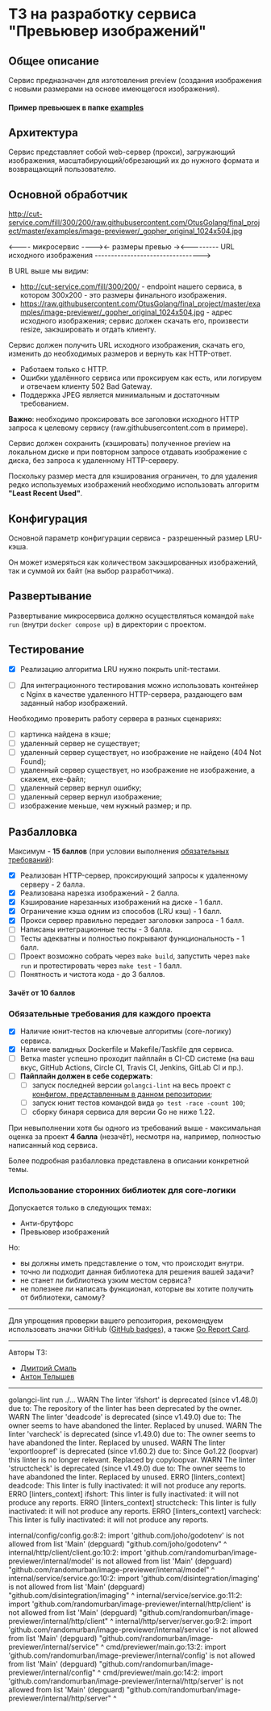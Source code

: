 # ТЗ на разработку сервиса "Превьювер изображений"

## Общее описание
Сервис предназначен для изготовления preview (создания изображения
с новыми размерами на основе имеющегося изображения).

#### Пример превьюшек в папке [examples](./examples/image-previewer)

## Архитектура
Сервис представляет собой web-сервер (прокси), загружающий изображения,
масштабирующий/обрезающий их до нужного формата и возвращающий пользователю.

## Основной обработчик
http://cut-service.com/fill/300/200/raw.githubusercontent.com/OtusGolang/final_project/master/examples/image-previewer/_gopher_original_1024x504.jpg

<---- микросервис ----><- размеры превью -><--------- URL исходного изображения --------------------------------->

В URL выше мы видим:
- http://cut-service.com/fill/300/200/ - endpoint нашего сервиса,
  в котором 300x200 - это размеры финального изображения.
- https://raw.githubusercontent.com/OtusGolang/final_project/master/examples/image-previewer/_gopher_original_1024x504.jpg -
  адрес исходного изображения; сервис должен скачать его, произвести resize, закэшировать и отдать клиенту.

Сервис должен получить URL исходного изображения, скачать его, изменить до необходимых размеров и вернуть как HTTP-ответ.

- Работаем только с HTTP.
- Ошибки удалённого сервиса или проксируем как есть, или логируем и отвечаем клиенту 502 Bad Gateway.
- Поддержка JPEG является минимальным и достаточным требованием.

**Важно**: необходимо проксировать все заголовки исходного HTTP запроса к целевому сервису (raw.githubusercontent.com в примере).

Сервис должен сохранить (кэшировать) полученное preview на локальном диске и при повторном запросе
отдавать изображение с диска, без запроса к удаленному HTTP-серверу.

Поскольку размер места для кэширования ограничен, то для удаления редко используемых изображений
необходимо использовать алгоритм **"Least Recent Used"**.

## Конфигурация
Основной параметр конфигурации сервиса - разрешенный размер LRU-кэша.

Он может измеряться как количеством закэшированных изображений, так и суммой их байт (на выбор разработчика).

## Развертывание
Развертывание микросервиса должно осуществляться командой `make run` (внутри `docker compose up`)
в директории с проектом.

## Тестирование
-[x] Реализацию алгоритма LRU нужно покрыть unit-тестами.

-[ ] Для интеграционного тестирования можно использовать контейнер с Nginx в качестве удаленного HTTP-сервера,
раздающего вам заданный набор изображений.

Необходимо проверить работу сервера в разных сценариях:
-[ ] картинка найдена в кэше;
-[ ] удаленный сервер не существует;
-[ ] удаленный сервер существует, но изображение не найдено (404 Not Found);
-[ ] удаленный сервер существует, но изображение не изображение, а скажем, exe-файл;
-[ ] удаленный сервер вернул ошибку;
-[ ] удаленный сервер вернул изображение;
-[ ] изображение меньше, чем нужный размер;
  и пр.

## Разбалловка
Максимум - **15 баллов**
(при условии выполнения [обязательных требований](./README.md)):

-[x] Реализован HTTP-сервер, проксирующий запросы к удаленному серверу - 2 балла.
-[x] Реализована нарезка изображений - 2 балла.
-[x] Кэширование нарезанных изображений на диске - 1 балл.
-[x] Ограничение кэша одним из способов (LRU кэш) - 1 балл.
-[x] Прокси сервер правильно передает заголовки запроса - 1 балл.
-[ ] Написаны интеграционные тесты - 3 балла.
-[ ] Тесты адекватны и полностью покрывают функциональность - 1 балл.
-[ ] Проект возможно собрать через `make build`, запустить через `make run`
  и протестировать через `make test` - 1 балл.
-[ ] Понятность и чистота кода - до 3 баллов.

#### Зачёт от 10 баллов

### Обязательные требования для каждого проекта
-[x] Наличие юнит-тестов на ключевые алгоритмы (core-логику) сервиса.
-[x] Наличие валидных Dockerfile и Makefile/Taskfile для сервиса.
-[ ] Ветка master успешно проходит пайплайн в CI-CD системе
  (на ваш вкус, GitHub Actions, Circle CI, Travis CI, Jenkins, GitLab CI и пр.).
-[ ] **Пайплайн должен в себе содержать**:
  -[ ] запуск последней версии `golangci-lint` на весь проект с
  [конфигом, представленным в данном репозитории](./.golangci.yml);
  -[ ] запуск юнит тестов командой вида `go test -race -count 100`;
  -[ ] сборку бинаря сервиса для версии Go не ниже 1.22.

При невыполнении хотя бы одного из требований выше - максимальная оценка за проект **4 балла**
(незачёт), несмотря на, например, полностью написанный код сервиса.

Более подробная разбалловка представлена в описании конкретной темы.

### Использование сторонних библиотек для core-логики
Допускается только в следующих темах:
- Анти-брутфорс
- Превьювер изображений

Но:
- вы должны иметь представление о том, что происходит внутри.
- точно ли подходит данная библиотека для решения вашей задачи?
- не станет ли библиотека узким местом сервиса?
- не полезнее ли написать функционал, которые вы хотите получить от библиотеки, самому?

---

Для упрощения проверки вашего репозитория, рекомендуем использовать значки GitHub
([GitHub badges](https://github.com/dwyl/repo-badges)), а также
[Go Report Card](https://goreportcard.com/).

---
Авторы ТЗ:
- [Дмитрий Смаль](https://github.com/mialinx)
- [Антон Телышев](https://github.com/Antonboom)


---
golangci-lint run ./...
WARN The linter 'ifshort' is deprecated (since v1.48.0) due to: The repository of the linter has been deprecated by the owner.  
WARN The linter 'deadcode' is deprecated (since v1.49.0) due to: The owner seems to have abandoned the linter. Replaced by unused.
WARN The linter 'varcheck' is deprecated (since v1.49.0) due to: The owner seems to have abandoned the linter. Replaced by unused.
WARN The linter 'exportloopref' is deprecated (since v1.60.2) due to: Since Go1.22 (loopvar) this linter is no longer relevant. Replaced by copyloopvar.
WARN The linter 'structcheck' is deprecated (since v1.49.0) due to: The owner seems to have abandoned the linter. Replaced by unused.
ERRO [linters_context] deadcode: This linter is fully inactivated: it will not produce any reports.
ERRO [linters_context] ifshort: This linter is fully inactivated: it will not produce any reports.
ERRO [linters_context] structcheck: This linter is fully inactivated: it will not produce any reports.
ERRO [linters_context] varcheck: This linter is fully inactivated: it will not produce any reports. 



internal/config/config.go:8:2: import 'github.com/joho/godotenv' is not allowed from list 'Main' (depguard)
"github.com/joho/godotenv"
^
internal/http/client/client.go:10:2: import 'github.com/randomurban/image-previewer/internal/model' is not allowed from list 'Main' (depguard)
"github.com/randomurban/image-previewer/internal/model"
^
internal/service/service.go:10:2: import 'github.com/disintegration/imaging' is not allowed from list 'Main' (depguard)
"github.com/disintegration/imaging"
^
internal/service/service.go:11:2: import 'github.com/randomurban/image-previewer/internal/http/client' is not allowed from list 'Main' (depguard)
"github.com/randomurban/image-previewer/internal/http/client"
^
internal/http/server/server.go:9:2: import 'github.com/randomurban/image-previewer/internal/service' is not allowed from list 'Main' (depguard)
"github.com/randomurban/image-previewer/internal/service"
^
cmd/previewer/main.go:13:2: import 'github.com/randomurban/image-previewer/internal/config' is not allowed from list 'Main' (depguard)
"github.com/randomurban/image-previewer/internal/config"
^
cmd/previewer/main.go:14:2: import 'github.com/randomurban/image-previewer/internal/http/server' is not allowed from list 'Main' (depguard)
"github.com/randomurban/image-previewer/internal/http/server"
^
